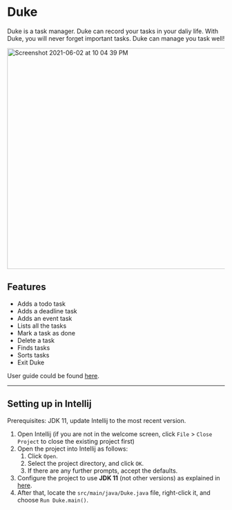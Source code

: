 # Duke 

Duke is a task manager. Duke can record your tasks in your daliy life. With Duke, you will never forget important tasks. Duke can manage you task well!

<img width="512" alt="Screenshot 2021-06-02 at 10 04 39 PM" src="https://user-images.githubusercontent.com/56251951/120494644-925af780-c3ee-11eb-9aec-9a0d08dd87a4.png">

## Features 
- Adds a todo task 
- Adds a deadline task 
- Adds an event task 
- Lists all the tasks
- Mark a task as done
- Delete a task
- Finds tasks
- Sorts tasks
- Exit Duke </br>


User guide could be found 
<a href="https://yufeng0930.github.io/Duke/">here</a>.


---

## Setting up in Intellij

Prerequisites: JDK 11, update Intellij to the most recent version.

1. Open Intellij (if you are not in the welcome screen, click `File` > `Close Project` to close the existing project first)
1. Open the project into Intellij as follows:
   1. Click `Open`.
   1. Select the project directory, and click `OK`.
   1. If there are any further prompts, accept the defaults.
1. Configure the project to use **JDK 11** (not other versions) as explained in [here](https://www.jetbrains.com/help/idea/sdk.html#set-up-jdk).
1. After that, locate the `src/main/java/Duke.java` file, right-click it, and choose `Run Duke.main()`. 
